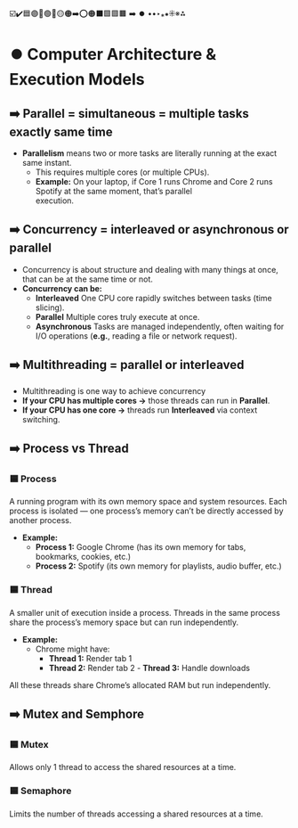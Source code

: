 ☑️✔️🟦🟣🔵🟢🔴🟡🟠➡️⭕🟠⬛🟩🟪🟫 ➡️ ⏺️ ••‣⁎⁕⁜※⁂

# ⏺️ Computer Architecture & Execution Models

## ➡️ Parallel = simultaneous = multiple tasks exactly same time

- **Parallelism** means two or more tasks are literally running at the exact same instant.
  - This requires multiple cores (or multiple CPUs).
  - **Example:** On your laptop, if Core 1 runs Chrome and Core 2 runs Spotify at the same moment, that’s parallel  
    execution.

## ➡️ Concurrency = interleaved or asynchronous or parallel

- Concurrency is about structure and dealing with many things at once, that can be at the same time or not.
- **Concurrency can be:**
  - **Interleaved** One CPU core rapidly switches between tasks (time slicing).
  - **Parallel** Multiple cores truly execute at once.
  - **Asynchronous** Tasks are managed independently, often waiting for I/O operations (**e.g.**, reading a file or network request).

## ➡️ Multithreading = parallel or interleaved

- Multithreading is one way to achieve concurrency
- **If your CPU has multiple cores →** those threads can run in **Parallel**.
- **If your CPU has one core →** threads run **Interleaved** via context switching.

## ➡️ Process vs Thread

### 🟦 Process

A running program with its own memory space and system resources.
Each process is isolated — one process’s memory can’t be directly accessed by another process.

- **Example:**
  - **Process 1:** Google Chrome (has its own memory for tabs, bookmarks, cookies, etc.)
  - **Process 2:** Spotify (its own memory for playlists, audio buffer, etc.)

### 🟦 Thread

A smaller unit of execution inside a process.
Threads in the same process share the process’s memory space but can run independently.

- **Example:**
  - Chrome might have:
    - **Thread 1:** Render tab 1
    - **Thread 2:** Render tab 2 - **Thread 3:** Handle downloads

All these threads share Chrome’s allocated RAM but run independently.

## ➡️ Mutex and Semphore

### 🟦 Mutex

Allows only 1 thread to access the shared resources at a time.

### 🟦 Semaphore

Limits the number of threads accessing a shared resources at a time.
